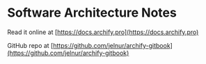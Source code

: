 # Software Architecture Notes

Read it online at [https://docs.archify.pro](https://docs.archify.pro)

GitHub repo at [https://github.com/jelnur/archify-gitbook](https://github.com/jelnur/archify-gitbook)
